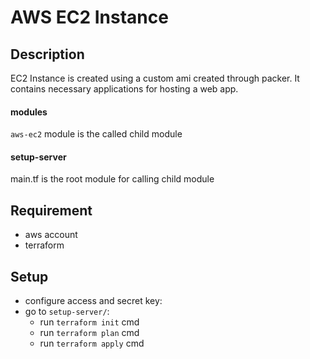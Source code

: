 # AWS EC2 Instance

## Description
EC2 Instance is created using a custom ami created through packer. It contains necessary applications for hosting a web app.

#### modules
`aws-ec2` module is the called child module

#### setup-server
main.tf is the root module for calling child module

## Requirement
- aws account
- terraform

## Setup
- configure access and secret key:
- go to `setup-server/`:
    - run `terraform init` cmd
    - run `terraform plan` cmd
    - run `terraform apply` cmd